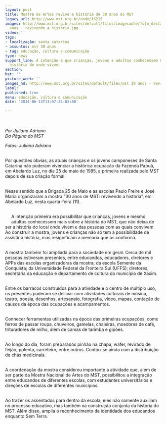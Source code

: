 ```yaml
---
layout: post
title: Mostra de Artes revive a história de 30 anos do MST
legacy_url: http://www.mst.org.br/node/16215
images: http://www.mst.org.br/sites/default/files/imagecache/foto_destaque/mst 30
  anos - revivendo a historia.jpg
video: ''
tags:
- localização: santa catarina
- assuntos: mst 30 anos
- tag: educação, cultura e comunicação
type: news
support_line: A intenção é que crianças, jovens e adultos conhecessem mais sobre a
  história de onde vivem.
section: 
hat: ''
picture_week: ''
images_hd: http://www.mst.org.br/sites/default/files/mst 30 anos - revivendo a historia.jpg
label: 
published: true
menu: educação, cultura e comunicação
date: '2014-06-13T13:07:34-03:00'

---
```

<p><img style="margin: 10px;" src="http://www.mst.org.br/sites/default/files/mst%2030%20anos%20-%20revivendo%20a%20historia.jpg" alt=""></p><p><em>Por Juliana Adriano<br>Da Página do MST</em></p><p><em>Fotos:&nbsp;Juliana Adriano</em></p><p><br>Por questões óbvias, as atuais crianças e os jovens camponeses de Santa Catarina não puderam vivenciar a histórica ocupação da Fazenda Papuã, em Abelardo&nbsp;Luz,&nbsp;no dia 25 de maio de 1985, a primeira realizada pelo MST depois de sua criação formal.&nbsp;</p><p><br>Nesse sentido que a Brigada 25 de Maio e as escolas Paulo Freire e José Maria organizaram a mostra “30 anos de MST: revivendo a história”, em Abelardo Luz, nesta quarta-feira (11). &nbsp;</p><p><br><img style="margin: 10px; float: left;" src="http://www.mst.org.br/sites/default/files/30%20anos%20SC.jpg" alt="">A intenção primeira era possibilitar que crianças, jovens e mesmo adultos conhecessem mais sobre a história do MST, que não deixa de ser a história do local onde vivem e das pessoas com as quais convivem. Ao construir a mostra, jovens e crianças não só tem a possibilidade de assistir a história, mas resignificam a memória que os conforma.</p><p><br>A mostra também foi ampliada para a sociedade em geral. Cerca de mil pessoas estiveram presentes, entre educandos, educadores, diretores e APPs das escolas organizadoras da mostra; da escola Semente da Conquista; da Universidade Federal da Fronteira Sul (UFFS); diretores, secretaria da educação e departamento de cultura do município de Xaxim.</p><p><br>Entre os barracos construídos para a atividade e o centro de múltiplo uso, os presentes puderam se deliciar com atividades culturais de música, teatro, poesia, desenhos, artesanato, fotografia, vídeo, mapas, contação de causos da época das ocupações e acampamentos.&nbsp;</p><p><br>Conhecer ferramentas utilizadas na época das primeiras ocupações, como ferros de passar roupa, chuveiros, gamelas, chaleiras, moedores de café, trituradores de milho, além de camas de tarimba e gipões.&nbsp;</p><p><br>Ao longo do dia, foram preparados pinhão na chapa, wafer, revirado de feijão, polenta, carreteiro, entre outros. Contou-se ainda com a distribuição de chás medicinais.</p><p><br>A coordenação da mostra considerou importante a atividade que, além de ser parte da Mostra Nacional de Artes do MST, possibilitou a integração entre educandos de diferentes escolas, com estudantes universitários e direções de escolas de diferentes municípios.&nbsp;</p><p><br>Ao trazer os assentados para dentro da escola, eles não somente auxiliam no processo educativo, mas também na construção conjunta da história do MST. Além disso, amplia o reconhecimento da identidade dos educandos enquanto Sem Terra.</p><p><img style="margin: 10px;" src="http://www.mst.org.br/sites/default/files/30%20anos%20SC_II.jpg" alt=""><img style="margin: 10px;" src="http://www.mst.org.br/sites/default/files/pinh%C3%A3o_30%20anos_SC.jpg" alt=""><img style="margin: 10px;" src="http://www.mst.org.br/sites/default/files/30%20anos%20SC_III.jpg" alt=""></p>
